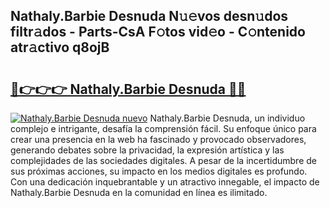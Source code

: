 ## Nathaly.Barbie Desnuda N𝚞𝚎vos desn𝚞dos filtr𝚊dos - Parts-CsA F𝚘tos vid𝚎o - C𝚘ntenido atr𝚊ctivo q8ojB

# <h2><a href="http://mbbahs.tromn.icu/?c=Nathaly.Barbie+Desnuda">🔗👉👉👉 Nathaly.Barbie Desnuda 🔗🔗</a></h2>

[![Nathaly.Barbie Desnuda nuevo](https://i.imgur.com/pEAQMta.gif)](http://mbbahs.tromn.icu/?c=Nathaly.Barbie+Desnuda)
Nathaly.Barbie Desnuda, un individuo complejo e intrigante, desafía la comprensión fácil. Su enfoque único para crear una presencia en la web ha fascinado y provocado observadores, generando debates sobre la privacidad, la expresión artística y las complejidades de las sociedades digitales. A pesar de la incertidumbre de sus próximas acciones, su impacto en los medios digitales es profundo. Con una dedicación inquebrantable y un atractivo innegable, el impacto de Nathaly.Barbie Desnuda en la comunidad en línea es ilimitado.
